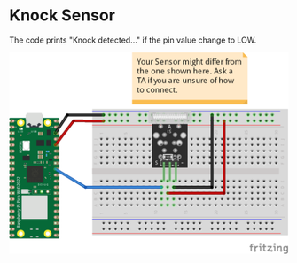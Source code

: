 # Knock Sensor
The code prints "Knock detected..." if the pin value change to LOW.

![](connection/Knock_Sensor_bb.png)